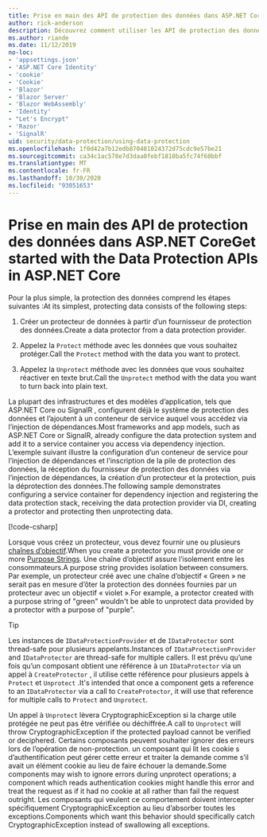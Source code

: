 ```yaml
---
title: Prise en main des API de protection des données dans ASP.NET Core
author: rick-anderson
description: Découvrez comment utiliser les API de protection des données ASP.NET Core pour protéger et ôter la protection des données dans une application.
ms.author: riande
ms.date: 11/12/2019
no-loc:
- 'appsettings.json'
- 'ASP.NET Core Identity'
- 'cookie'
- 'Cookie'
- 'Blazor'
- 'Blazor Server'
- 'Blazor WebAssembly'
- 'Identity'
- "Let's Encrypt"
- 'Razor'
- 'SignalR'
uid: security/data-protection/using-data-protection
ms.openlocfilehash: 1f0d42a7b12edb870481024372d75cdc9e57be21
ms.sourcegitcommit: ca34c1ac578e7d3daa0febf1810ba5fc74f60bbf
ms.translationtype: MT
ms.contentlocale: fr-FR
ms.lasthandoff: 10/30/2020
ms.locfileid: "93051653"
---
```

# <a name="get-started-with-the-data-protection-apis-in-aspnet-core"></a><span data-ttu-id="f72fc-103">Prise en main des API de protection des données dans ASP.NET Core</span><span class="sxs-lookup"><span data-stu-id="f72fc-103">Get started with the Data Protection APIs in ASP.NET Core</span></span>

<a name="security-data-protection-getting-started"></a>

<span data-ttu-id="f72fc-104">Pour la plus simple, la protection des données comprend les étapes suivantes :</span><span class="sxs-lookup"><span data-stu-id="f72fc-104">At its simplest, protecting data consists of the following steps:</span></span>

1. <span data-ttu-id="f72fc-105">Créer un protecteur de données à partir d’un fournisseur de protection des données.</span><span class="sxs-lookup"><span data-stu-id="f72fc-105">Create a data protector from a data protection provider.</span></span>

2. <span data-ttu-id="f72fc-106">Appelez la `Protect` méthode avec les données que vous souhaitez protéger.</span><span class="sxs-lookup"><span data-stu-id="f72fc-106">Call the `Protect` method with the data you want to protect.</span></span>

3. <span data-ttu-id="f72fc-107">Appelez la `Unprotect` méthode avec les données que vous souhaitez réactiver en texte brut.</span><span class="sxs-lookup"><span data-stu-id="f72fc-107">Call the `Unprotect` method with the data you want to turn back into plain text.</span></span>

<span data-ttu-id="f72fc-108">La plupart des infrastructures et des modèles d’application, tels que ASP.NET Core ou SignalR , configurent déjà le système de protection des données et l’ajoutent à un conteneur de service auquel vous accédez via l’injection de dépendances.</span><span class="sxs-lookup"><span data-stu-id="f72fc-108">Most frameworks and app models, such as ASP.NET Core or SignalR, already configure the data protection system and add it to a service container you access via dependency injection.</span></span> <span data-ttu-id="f72fc-109">L’exemple suivant illustre la configuration d’un conteneur de service pour l’injection de dépendances et l’inscription de la pile de protection des données, la réception du fournisseur de protection des données via l’injection de dépendances, la création d’un protecteur et la protection, puis la déprotection des données.</span><span class="sxs-lookup"><span data-stu-id="f72fc-109">The following sample demonstrates configuring a service container for dependency injection and registering the data protection stack, receiving the data protection provider via DI, creating a protector and protecting then unprotecting data.</span></span>

[!code-csharp[](../../security/data-protection/using-data-protection/samples/protectunprotect.cs?highlight=26,34,35,36,37,38,39,40)]

<span data-ttu-id="f72fc-110">Lorsque vous créez un protecteur, vous devez fournir une ou plusieurs [chaînes d’objectif](xref:security/data-protection/consumer-apis/purpose-strings).</span><span class="sxs-lookup"><span data-stu-id="f72fc-110">When you create a protector you must provide one or more [Purpose Strings](xref:security/data-protection/consumer-apis/purpose-strings).</span></span> <span data-ttu-id="f72fc-111">Une chaîne d’objectif assure l’isolement entre les consommateurs.</span><span class="sxs-lookup"><span data-stu-id="f72fc-111">A purpose string provides isolation between consumers.</span></span> <span data-ttu-id="f72fc-112">Par exemple, un protecteur créé avec une chaîne d’objectif « Green » ne serait pas en mesure d’ôter la protection des données fournies par un protecteur avec un objectif « violet ».</span><span class="sxs-lookup"><span data-stu-id="f72fc-112">For example, a protector created with a purpose string of "green" wouldn't be able to unprotect data provided by a protector with a purpose of "purple".</span></span>

>[!TIP]
> <span data-ttu-id="f72fc-113">Les instances de `IDataProtectionProvider` et de `IDataProtector` sont thread-safe pour plusieurs appelants.</span><span class="sxs-lookup"><span data-stu-id="f72fc-113">Instances of `IDataProtectionProvider` and `IDataProtector` are thread-safe for multiple callers.</span></span> <span data-ttu-id="f72fc-114">Il est prévu qu’une fois qu’un composant obtient une référence à un `IDataProtector` via un appel à `CreateProtector` , il utilise cette référence pour plusieurs appels à `Protect` et `Unprotect` .</span><span class="sxs-lookup"><span data-stu-id="f72fc-114">It's intended that once a component gets a reference to an `IDataProtector` via a call to `CreateProtector`, it will use that reference for multiple calls to `Protect` and `Unprotect`.</span></span>
>
><span data-ttu-id="f72fc-115">Un appel à `Unprotect` lèvera CryptographicException si la charge utile protégée ne peut pas être vérifiée ou déchiffrée.</span><span class="sxs-lookup"><span data-stu-id="f72fc-115">A call to `Unprotect` will throw CryptographicException if the protected payload cannot be verified or deciphered.</span></span> <span data-ttu-id="f72fc-116">Certains composants peuvent souhaiter ignorer des erreurs lors de l’opération de non-protection. un composant qui lit les cookie s d’authentification peut gérer cette erreur et traiter la demande comme s’il avait un élément cookie au lieu de faire échouer la demande.</span><span class="sxs-lookup"><span data-stu-id="f72fc-116">Some components may wish to ignore errors during unprotect operations; a component which reads authentication cookies might handle this error and treat the request as if it had no cookie at all rather than fail the request outright.</span></span> <span data-ttu-id="f72fc-117">Les composants qui veulent ce comportement doivent intercepter spécifiquement CryptographicException au lieu d’absorber toutes les exceptions.</span><span class="sxs-lookup"><span data-stu-id="f72fc-117">Components which want this behavior should specifically catch CryptographicException instead of swallowing all exceptions.</span></span>
